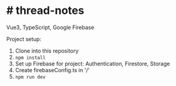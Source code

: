 # \# thread-notes

Vue3, TypeScript, Google Firebase

Project setup:

1. Clone into this repository
2. `npm install`
3. Set up Firebase for project: Authentication, Firestore, Storage
4. Create firebaseConfig.ts in '/'
5. `npm run dev`
